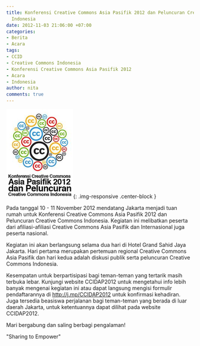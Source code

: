 ```yaml
---
title: Konferensi Creative Commons Asia Pasifik 2012 dan Peluncuran Creative Commons
  Indonesia
date: 2012-11-03 21:06:00 +07:00
categories:
- Berita
- Acara
tags:
- CCID
- Creative Commons Indonesia
- Konferensi Creative Commons Asia Pasifik 2012
- Acara
- Indonesia
author: nita
comments: true
---
```


![logo-CCIDAP-2012.jpg](/uploads/logo-CCIDAP-2012.jpg){: .img-responsive .center-block }

Pada tanggal 10 - 11 November 2012 mendatang Jakarta menjadi tuan rumah untuk Konferensi Creative Commons Asia Pasifik 2012 dan Peluncuran Creative Commons Indonesia. Kegiatan ini melibatkan peserta dari afiliasi-afiliasi Creative Commons Asia Pasifik dan Internasional juga peserta nasional.

Kegiatan ini akan berlangsung selama dua hari di Hotel Grand Sahid Jaya Jakarta. Hari pertama merupakan pertemuan regional Creative Commons Asia Pasifik dan hari kedua adalah diskusi publik serta peluncuran Creative Commons Indonesia.

Kesempatan untuk berpartisipasi bagi teman-teman yang tertarik masih terbuka lebar. Kunjungi  website CCIDAP2012 untuk mengetahui info lebih banyak mengenai kegiatan ini atau dapat langsung mengisi formulir pendaftarannya di http://j.mp/CCIDAP2012 untuk konfirmasi kehadiran. Juga tersedia beasiswa perjalanan bagi teman-teman yang berada di luar daerah Jakarta, untuk ketentuannya dapat dilihat pada website CCIDAP2012.

Mari bergabung dan saling berbagi pengalaman!

"Sharing to Empower"
